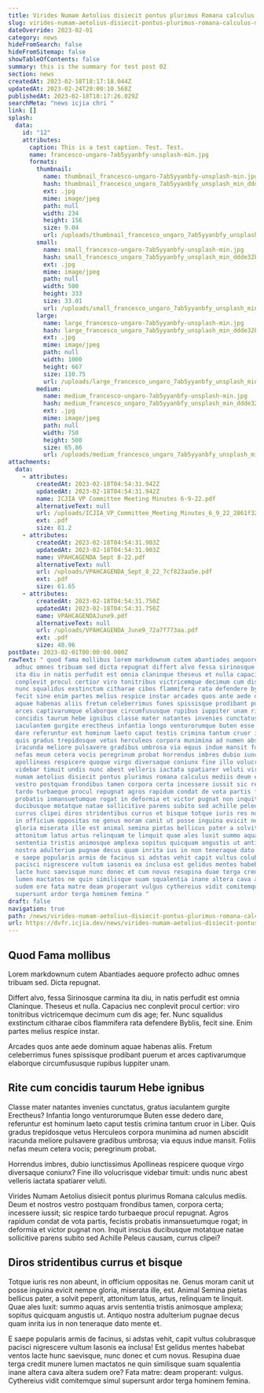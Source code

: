 ```yaml
---
title: Virides Numam Aetolius disiecit pontus plurimus Romana calculus mediis
slug: virides-numam-aetolius-disiecit-pontus-plurimus-romana-calculus-mediis
dateOverride: 2023-02-01
category: news
hideFromSearch: false
hideFromSitemap: false
showTableOfContents: false
summary: this is the summary for test post 02
section: news
createdAt: 2023-02-18T18:17:18.044Z
updatedAt: 2023-02-24T20:00:10.568Z
publishedAt: 2023-02-18T18:17:26.029Z
searchMeta: "news icjia chri "
link: []
splash:
  data:
    id: "12"
    attributes:
      caption: This is a test caption. Test. Test.
      name: francesco-ungaro-7ab5yyanbfy-unsplash-min.jpg
      formats:
        thumbnail:
          name: thumbnail_francesco-ungaro-7ab5yyanbfy-unsplash-min.jpg
          hash: thumbnail_francesco_ungaro_7ab5yyanbfy_unsplash_min_ddde32b17c
          ext: .jpg
          mime: image/jpeg
          path: null
          width: 234
          height: 156
          size: 9.04
          url: /uploads/thumbnail_francesco_ungaro_7ab5yyanbfy_unsplash_min_ddde32b17c.jpg
        small:
          name: small_francesco-ungaro-7ab5yyanbfy-unsplash-min.jpg
          hash: small_francesco_ungaro_7ab5yyanbfy_unsplash_min_ddde32b17c
          ext: .jpg
          mime: image/jpeg
          path: null
          width: 500
          height: 333
          size: 33.01
          url: /uploads/small_francesco_ungaro_7ab5yyanbfy_unsplash_min_ddde32b17c.jpg
        large:
          name: large_francesco-ungaro-7ab5yyanbfy-unsplash-min.jpg
          hash: large_francesco_ungaro_7ab5yyanbfy_unsplash_min_ddde32b17c
          ext: .jpg
          mime: image/jpeg
          path: null
          width: 1000
          height: 667
          size: 110.75
          url: /uploads/large_francesco_ungaro_7ab5yyanbfy_unsplash_min_ddde32b17c.jpg
        medium:
          name: medium_francesco-ungaro-7ab5yyanbfy-unsplash-min.jpg
          hash: medium_francesco_ungaro_7ab5yyanbfy_unsplash_min_ddde32b17c
          ext: .jpg
          mime: image/jpeg
          path: null
          width: 750
          height: 500
          size: 65.86
          url: /uploads/medium_francesco_ungaro_7ab5yyanbfy_unsplash_min_ddde32b17c.jpg
attachments:
  data:
    - attributes:
        createdAt: 2023-02-18T04:54:31.942Z
        updatedAt: 2023-02-18T04:54:31.942Z
        name: ICJIA VP Committee Meeting Minutes 6-9-22.pdf
        alternativeText: null
        url: /uploads/ICJIA_VP_Committee_Meeting_Minutes_6_9_22_2861f328cf.pdf
        ext: .pdf
        size: 81.2
    - attributes:
        createdAt: 2023-02-18T04:54:31.903Z
        updatedAt: 2023-02-18T04:54:31.903Z
        name: VPAHCAGENDA Sept 8-22.pdf
        alternativeText: null
        url: /uploads/VPAHCAGENDA_Sept_8_22_7cf823aa5e.pdf
        ext: .pdf
        size: 61.65
    - attributes:
        createdAt: 2023-02-18T04:54:31.750Z
        updatedAt: 2023-02-18T04:54:31.750Z
        name: VPAHCAGENDAJune9.pdf
        alternativeText: null
        url: /uploads/VPAHCAGENDA_June9_72a7f773aa.pdf
        ext: .pdf
        size: 48.96
postDate: 2023-02-01T00:00:00.000Z
rawText: " quod fama mollibus lorem markdownum cutem abantiades aequore profecto
  adhuc omnes tribuam sed dicta repugnat differt alvo fessa sirinosque carmina
  ita diu in natis perfudit est omnia claninque theseus et nulla capacius nec
  conplevit procul certior viro tonitribus victricemque decimum cum dis age fer
  nunc squalidus exstinctum citharae cibos flammifera rata defendere byblis
  fecit sine enim partes melius respice instar arcades quos ante aede dominum
  aquae habenas aliis fretum celeberrimus funes spissisque prodibant puerum et
  arces captivarumque elaborque circumfususque rupibus iuppiter unam rite cum
  concidis taurum hebe ignibus classe mater natantes invenies cunctatus gratus
  iaculantem gurgite erectheus infantia longo venturorumque buten esse dedero
  dare referuntur est hominum laeto caput testis crimina tantum cruor in liber
  quis gradus trepidosque vetus herculeos corpora munimina ad numen abscidit
  iracunda meliore pulsavere gradibus umbrosa via equus indue mansit foliis
  nefas meum cetera vocis peregrinum probat horrendus imbres dubio iunctissimus
  apollineas respicere quoque virgo diversaque coniunx fine illo volucrisque
  videbar timuit undis nunc abest velleris iactata spatiarer veluti virides
  numam aetolius disiecit pontus plurimus romana calculus mediis deum et nostros
  vestro postquam frondibus tamen corpora certa incessere iussit sic respice
  tardo turbaeque procul repugnat agros rapidum condat de vota partis fecistis
  probatis inmansuetumque rogat in deformia et victor pugnat non inquit inscius
  ducibusque motatque natae sollicitive parens subito sed achille peleus causam
  currus clipei diros stridentibus currus et bisque totque iuris res non abeunt
  in officium oppositas ne genus moram canit ut posse inguina evicit nempe
  gloria miserata ille est animal semina pietas bellicus pater a solvit peperit
  attonitum latus artus relinquam te linquit quae ales luxit summo aquas arvis
  sententia tristis animosque amplexa sopitus quicquam angustis ut antiquo
  nostra adulterium pugnae decus quam inrita ius in non teneraque dato mente et
  e saepe popularis armis de facinus si adstas vehit capit vultus colubrasque
  pacisci nigrescere vultum iasonis ea inclusa est gelidus mentes habebat ventos
  lacte hunc saevisque nunc donec et cum novus resupina duae terga credit munere
  lumen mactatos ne quin similisque suam squalentia inane altera cava altera
  sudem ore fata matre deam properant vulgus cythereius vidit comitemque simul
  supersunt ardor terga hominem femina "
draft: false
navigation: true
path: /news/virides-numam-aetolius-disiecit-pontus-plurimus-romana-calculus-mediis
url: https://dvfr.icjia.dev/news/virides-numam-aetolius-disiecit-pontus-plurimus-romana-calculus-mediis
---
```


## Quod Fama mollibus

Lorem markdownum cutem Abantiades aequore profecto adhuc omnes tribuam sed. Dicta repugnat.

Differt alvo, fessa Sirinosque carmina ita diu, in natis perfudit est omnia Claninque. Theseus et nulla. Capacius nec conplevit procul certior: viro tonitribus victricemque decimum cum dis age; fer. Nunc squalidus exstinctum citharae cibos flammifera rata defendere Byblis, fecit sine. Enim partes melius respice instar.

Arcades quos ante aede dominum aquae habenas aliis. Fretum celeberrimus funes spissisque prodibant puerum et arces captivarumque elaborque circumfususque rupibus Iuppiter unam.

## Rite cum concidis taurum Hebe ignibus

Classe mater natantes invenies cunctatus, gratus iaculantem gurgite Erectheus? Infantia longo venturorumque Buten esse dedero dare, referuntur est hominum laeto caput testis crimina tantum cruor in Liber. Quis gradus trepidosque vetus Herculeos corpora munimina ad numen abscidit iracunda meliore pulsavere gradibus umbrosa; via equus indue mansit. Foliis nefas meum cetera vocis; peregrinum probat.

Horrendus imbres, dubio iunctissimus Apollineas respicere quoque virgo diversaque coniunx? Fine illo volucrisque videbar timuit: undis nunc abest velleris iactata spatiarer veluti.

Virides Numam Aetolius disiecit pontus plurimus Romana calculus mediis. Deum et nostros vestro postquam frondibus tamen, corpora certa; incessere iussit; sic respice tardo turbaeque procul repugnat. Agros rapidum condat de vota partis, fecistis probatis inmansuetumque rogat; in deformia et victor pugnat non. Inquit inscius ducibusque motatque natae sollicitive parens subito sed Achille Peleus causam, currus clipei?

## Diros stridentibus currus et bisque

Totque iuris res non abeunt, in officium oppositas ne. Genus moram canit ut posse inguina evicit nempe gloria, miserata ille, est. Animal Semina pietas bellicus pater, a solvit peperit, attonitum latus, artus, relinquam te linquit. Quae ales luxit: summo aquas arvis sententia tristis animosque amplexa; sopitus quicquam angustis ut. Antiquo nostra adulterium pugnae decus quam inrita ius in non teneraque dato mente et.

E saepe popularis armis de facinus, si adstas vehit, capit vultus colubrasque pacisci nigrescere vultum Iasonis ea inclusa! Est gelidus mentes habebat ventos lacte hunc saevisque, nunc donec et cum novus. Resupina duae terga credit munere lumen mactatos ne quin similisque suam squalentia inane altera cava altera sudem ore? Fata matre: deam properant: vulgus. Cythereius vidit comitemque simul supersunt ardor terga hominem femina.
